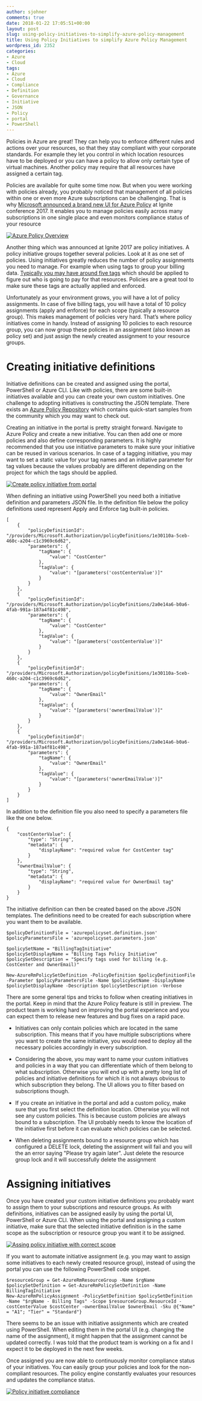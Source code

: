 ```yaml
---
author: sjohner
comments: true
date: 2018-01-22 17:05:51+00:00
layout: post
slug: using-policy-initiatives-to-simplify-azure-policy-management
title: Using Policy Initiatives to simplify Azure Policy Management
wordpress_id: 2352
categories:
- Azure
- Cloud
tags:
- Azure
- Cloud
- Compliance
- Definition
- Governance
- Initiative
- JSON
- Policy
- portal
- PowerShell
---
```


Policies in Azure are great! They can help you to enforce different rules and actions over your resources, so that they stay compliant with your corporate standards. For example they let you control in which location resources have to be deployed or you can have a policy to allow only certain type of virtual machines. Another policy may require that all resources have assigned a certain tag.

Policies are available for quite some time now. But when you were working with policies already, you probably noticed that management of all policies within one or even more Azure subscriptions can be challenging. That is why [Microsoft announced a brand new UI for Azure Policy](https://azure.microsoft.com/de-de/blog/recap-on-new-azure-policy-features-in-ignite/) at Ignite conference 2017. It enables you to manage policies easily across many subscriptions in one single place and even monitors compliance status of your resource

[![Azure Policy Overview](/images/azurepolicy_overview-1024x525.png)](/images/azurepolicy_overview.png)

Another thing which was announced at Ignite 2017 are policy initiatives. A policy initiative groups together several policies. Look at it as one set of policies. Using initiatives greatly reduces the number of policy assignments you need to manage. For example when using tags to group your billing data. [Typically you may have around five tags](http://www.azurefieldnotes.com/2016/07/18/azure-resource-tagging-best-practices/) which should be applied to figure out who is going to pay for that resources. Policies are a great tool to make sure these tags are actually applied and enforced.

Unfortunately as your environment grows, you will have a lot of policy assignments. In case of five billing tags, you will have a total of 10 policy assignments (apply and enforce) for each scope (typically a resource group). This makes management of policies very hard. That’s where policy initiatives come in handy. Instead of assigning 10 policies to each resource group, you can now group these policies in an assignment (also known as policy set) and just assign the newly created assignment to your resource groups.


# Creating initiative definitions


Initiative definitions can be created and assigned using the portal, PowerShell or Azure CLI. Like with policies, there are some built-in initiatives available and you can create your own custom initiatives. One challenge to adopting initiatives is constructing the JSON template. There exists an [Azure Policy Repository](https://github.com/Azure/azure-policy-samples) which contains quick-start samples from the community which you may want to check out.

Creating an initiative in the portal is pretty straight forward. Navigate to Azure Policy and create a new initiative. You can then add one or more policies and also define corresponding parameters. It is highly recommended that you use initiative parameters to make sure your initiative can be reused in various scenarios. In case of a tagging initiative, you may want to set a static value for your tag names and an initiative parameter for tag values because the values probably are different depending on the project for which the tags should be applied.

[![Create policy initiative from portal](/images/azurepolicy_createportal-1024x548.png)](/images/azurepolicy_createportal.png)

When defining an initiative using PowerShell you need both a initiative definition and parameters JSON file. In the definition file below the policy definitions used represent Apply and Enforce tag built-in policies.

    
    [
        {
            "policyDefinitionId": "/providers/Microsoft.Authorization/policyDefinitions/1e30110a-5ceb-460c-a204-c1c3969c6d62",
            "parameters": {
                "tagName": {
                    "value": "CostCenter"
                },
                "tagValue": {
                    "value": "[parameters('costCenterValue')]"
                }
            }
        },
        {
            "policyDefinitionId": "/providers/Microsoft.Authorization/policyDefinitions/2a0e14a6-b0a6-4fab-991a-187a4f81c498",
            "parameters": {
                "tagName": {
                    "value": "CostCenter"
                },
                "tagValue": {
                    "value": "[parameters('costCenterValue')]"
                }
            }
        },
        {
            "policyDefinitionId": "/providers/Microsoft.Authorization/policyDefinitions/1e30110a-5ceb-460c-a204-c1c3969c6d62",
            "parameters": {
                "tagName": {
                    "value": "OwnerEmail"
                },
                "tagValue": {
                    "value": "[parameters('ownerEmailValue')]"
                }
            }
        },
        {
            "policyDefinitionId": "/providers/Microsoft.Authorization/policyDefinitions/2a0e14a6-b0a6-4fab-991a-187a4f81c498",
            "parameters": {
                "tagName": {
                    "value": "OwnerEmail"
                },
                "tagValue": {
                    "value": "[parameters('ownerEmailValue')]"
                }
            }
        }
    ]


In addition to the definition file you also need to specify a parameters file like the one below.

    
    {
        "costCenterValue": {
            "type": "String",
            "metadata": {
                "displayName": "required value for CostCenter tag"
            }
        },
        "ownerEmailValue": {
            "type": "String",
            "metadata": {
                "displayName": "required value for OwnerEmail tag"
            }
        }
    }


The initiative definition can then be created based on the above JSON templates. The definitions need to be created for each subscription where you want them to be available.

    
    $policyDefinitionFile = 'azurepolicyset.definition.json'
    $policyParametersFile = 'azurepolicyset.parameters.json'
    
    $policySetName = "BillingTagInitiative"
    $policySetDisplayName = "Billing Tags Policy Initiative"
    $policySetDescription = "Specify tags used for billing (e.g. CostCenter and OwnerEmail)"
    
    New-AzureRmPolicySetDefinition -PolicyDefinition $policyDefinitionFile -Parameter $policyParametersFile -Name $policySetName -DisplayName $policySetDisplayName -Description $policySetDescription -Verbose


There are some general tips and tricks to follow when creating initiatives in the portal. Keep in mind that the Azure Policy feature is still in preview. The product team is working hard on improving the portal experience and you can expect them to release new features and bug fixes on a rapid pace.



 	
  * Initiatives can only contain policies which are located in the same subscription. This means that if you have multiple subscriptions where you want to create the same initiative, you would need to deploy all the necessary policies accordingly in every subscription.

 	
  * Considering the above, you may want to name your custom initiatives and policies in a way that you can differentiate which of them belong to what subscription. Otherwise you will end up with a pretty long list of policies and initiative definitions for which it is not always obvious to which subscription they belong. The UI allows you to filter based on subscriptions though.

 	
  * If you create an initiative in the portal and add a custom policy, make sure that you first select the definition location. Otherwise you will not see any custom policies. This is because custom policies are always bound to a subscription. The UI probably needs to know the location of the initiative first before it can evaluate which policies can be selected.

 	
  * When deleting assignments bound to a resource group which has configured a DELETE lock, deleting the assignment will fail and you will the an error saying "Please try again later". Just delete the resource group lock and it will successfully delete the assignment




# Assigning initiatives


Once you have created your custom initiative definitions you probably want to assign them to your subscriptions and resource groups. As with definitions, initiatives can be assigned easily by using the portal UI, PowerShell or Azure CLI. When using the portal and assigning a custom initiative, make sure that the selected initiative definition is in the same scope as the subscription or resource group you want it to be assigned.

[![Assing policy initiative with correct scope](/images/azurepolicy_portalscope-1024x411.png)](/images/azurepolicy_portalscope.png)

If you want to automate initiative assignment (e.g. you may want to assign some initiatives to each newly created resource group), instead of using the portal you can use the following PowerShell code snippet.

    
    $resourceGroup = Get-AzureRmResourceGroup -Name $rgName
    $policySetDefinition = Get-AzureRmPolicySetDefinition -Name BillingTagInitiative
    New-AzureRmPolicyAssignment -PolicySetDefinition $policySetDefinition -Name "$rgName - Billing Tags" -Scope $resourceGroup.ResourceId -costCenterValue $costCenter -ownerEmailValue $ownerEmail -Sku @{"Name" = "A1"; "Tier" = "Standard"}
    


There seems to be an issue with initiative assignments which are created using PowerShell. When editing them in the portal UI (e.g. changing the name of the assignment), it might happen that the assignment cannot be updated correctly. I was told that the product team is working on a fix and I expect it to be deployed in the next few weeks.

Once assigned you are now able to continuously monitor compliance status of your initiatives. You can easily group your policies and look for the non-compliant resources. The policy engine constantly evaluates your resources and updates the compliance status.

[![Policy initiative compliance](/images/azurepolicy_compliance-1024x159.png)](/images/azurepolicy_compliance.png)
